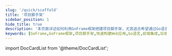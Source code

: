 ```yaml
---
slug: '/quick/scaffold'
title: '项目脚手架'
sidebar_position: 1
hide_title: true
description: '本页面详述如何利用GoFrame框架搭建项目脚手架，尤其适合希望通过Go语言与GoFrame框架高效结合，实现前端与后端技术的无缝集成的开发者，助力快速启动与灵活高效的项目开发。'
keywords: [GoFrame,GoFrame框架,项目脚手架,快速构建Web应用,Go语言,前端集成,后端技术,高效项目开发,灵活开发,Web应用]
---
```

import DocCardList from '@theme/DocCardList';

<DocCardList />